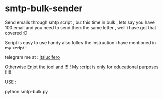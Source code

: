 # smtp-bulk-sender

Send emails through smtp script , but this time in bulk , lets say you have 100 email and you need to send them the same letter , well i have got that covered :D

Script is easy to use handy also follow the instruction i have mentioned in my script ! 





telegram me at : [itslucifero](https://t.me/itslucifero)

Otherwise Enjot the tool and !!!!! My script is only for educational purposes !!!!!

USE : 

python smtp-bulk.py


